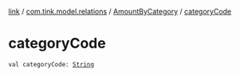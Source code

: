 [link](../../index.md) / [com.tink.model.relations](../index.md) / [AmountByCategory](index.md) / [categoryCode](./category-code.md)

# categoryCode

`val categoryCode: `[`String`](https://kotlinlang.org/api/latest/jvm/stdlib/kotlin/-string/index.html)